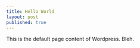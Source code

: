 ```yaml
---
title: Hello World
layout: post
published: true
---
```

This is the default page content of Wordpress. Bleh.